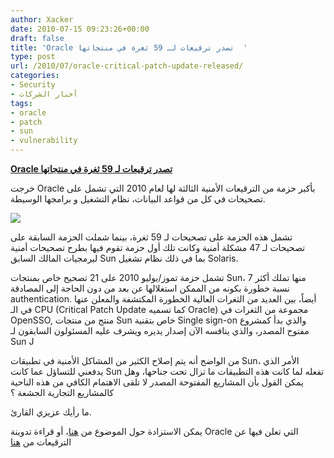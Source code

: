 ```yaml
---
author: Xacker
date: 2010-07-15 09:23:26+00:00
draft: false
title: 'Oracle تصدر ترقيعات لـ 59 ثغرة في منتجاتها  '
type: post
url: /2010/07/oracle-critical-patch-update-released/
categories:
- Security
- أخبار الشركات
tags:
- oracle
- patch
- sun
- vulnerability
---
```


**[Oracle تصدر ترقيعات لـ 59 ثغرة في منتجاتها](https://www.it-scoop.com/2010/07/Oracle-Critical-Patch-Update-Released)**




خرجت Oracle بأكبر حزمة من الترقيعات الأمنية الثالثة لها لعام 2010 التي تشمل على تصحيحات في كل من قواعد البيانات، نظام التشغيل و برامجها الوسيطة.




[![](https://www.it-scoop.com/wp-content/uploads/2010/07/Oracle-logo.png)
](https://www.it-scoop.com/2010/07/Oracle-Critical-Patch-Update-Released)


تشمل هذه الحزمة على تصحيحات لـ 59 ثغرة، بينما شملت الحزمة السابقة على تصحيحات لـ 47 مشكلة أمنية وكانت تلك أول حزمة تقوم فيها بطرح تصحيحات أمنية لبرمجيات المالك السابق Sun بما في ذلك نظام تشغيل Solaris.

تشمل حزمة تموز/يوليو 2010 على 21 تصحيح خاص بمنتجات Sun، 7 منها تملك أكثر نسبة خطورة بكونه من الممكن استغلالها عن بعد من دون الحاجة إلى المصادقة authentication. أيضاً، بين العديد من الثغرات العالية الخطورة المكتشفة والمعلن عنها في الـ CPU (Critical Patch Update كما تسميه Oracle) مجموعة من الثغرات في OpenSSO, منتج من منتجات Sun خاص بتقنية Single sign-on والذي بدأ كمشروع مفتوح المصدر، والذي ينافسه الآن إصدار يديره ويشرف عليه المسئولون السابقون لـ Sun J

من الواضح أنه يتم إصلاح الكثير من المشاكل الأمنية في تطبيقات Sun، الأمر الذي يدفعني للتساؤل عما كانت Sun تفعله لما كانت هذه التطبيقات ما تزال تحت جناحها، وهل يمكن القول بأن المشاريع المفتوحة المصدر لا تلقى الاهتمام الكافي من هذه الناحية كالمشاريع التجارية الجشعة ؟

ما رأيك عزيزي القارئ.

يمكن الاستزادة حول الموضوع من [هنا](http://www.esecurityplanet.com/patches/article.php/3892891/Oracle-Patches-59-Vulnerabilities-in-Sun-Database-and-Middleware-Tech.htm)، أو قراءة تدوينة Oracle التي تعلن فيها عن الترقيعات من [هنا](http://blogs.oracle.com/security/2010/07/july_2010_critical_patch_updat.html)
